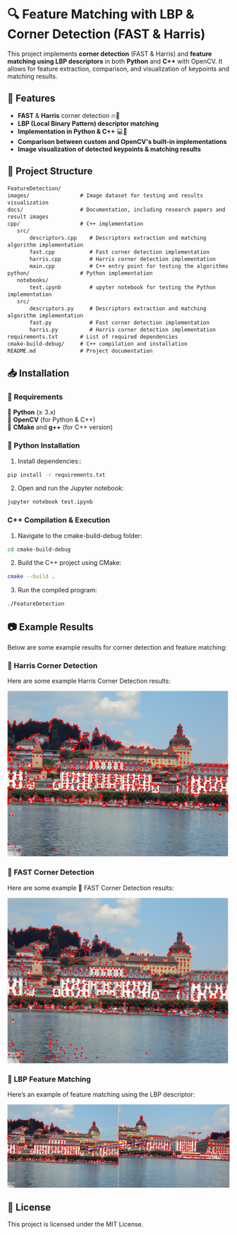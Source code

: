 # 🔍 Feature Matching with LBP & Corner Detection (FAST & Harris)

This project implements **corner detection** (FAST & Harris) and **feature matching using LBP descriptors** in both **Python** and **C++** with OpenCV. It allows for feature extraction, comparison, and visualization of keypoints and matching results.

## 🚀 Features  
- **FAST** & **Harris** corner detection 🔥🏁  
- **LBP (Local Binary Pattern) descriptor matching**  
- **Implementation in Python & C++** 💻🐍  
- **Comparison between custom and OpenCV's built-in implementations**  
- **Image visualization of detected keypoints & matching results**  


## 📁 Project Structure
```
FeatureDetection/
images/                # Image dataset for testing and results visualization
docs/                  # Documentation, including research papers and result images
cpp/                   # C++ implementation
   src/                   
       descriptors.cpp    # Descriptors extraction and matching algorithm implementation
       fast.cpp           # Fast corner detection implementation
       harris.cpp         # Harris corner detection implementation
       main.cpp           # C++ entry point for testing the algorithms
python/                # Python implementation
   notebooks/             
       test.ipynb         # upyter notebook for testing the Python implementation
   src/                   
       descriptors.py     # Descriptors extraction and matching algorithm implementation
       fast.py            # Fast corner detection implementation
       harris.py          # Harris corner detection implementation
requirements.txt       # List of required dependencies
cmake-build-debug/     # C++ compilation and installation
README.md              # Project documentation
```

## 📥 Installation  

### 📌 Requirements  
🔹 **Python** (≥ 3.x)  
🔹 **OpenCV** (for Python & C++)  
🔹 **CMake** and **g++** (for C++ version)  

### 🐍 Python Installation  
1. Install dependencies::  
```bash
pip install -r requirements.txt
```

2. Open and run the Jupyter notebook:
```bash
jupyter notebook test.ipynb
```
###  C++ Compilation & Execution
1. Navigate to the cmake-build-debug folder:
```bash
cd cmake-build-debug
```

2. Build the C++ project using CMake:
```bash
cmake --build .
```
3. Run the compiled program:
```bash
./FeatureDetection
```

## 📷 Example Results
Below are some example results for corner detection and feature matching:

### 🔹 Harris Corner Detection
Here are some example Harris Corner Detection results: 

![Sample Predictions](docs/harris_1_cpp.png)

### 🔹 FAST Corner Detection
Here are some example 🔹 FAST Corner Detection results:

![Sample Predictions](docs/Fast_1_cpp.png)

### 🔹 LBP Feature Matching
Here’s an example of feature matching using the LBP descriptor:

![Sample Predictions](docs/matching_points_harris_cpp.png)

## 📜 License
This project is licensed under the MIT License.